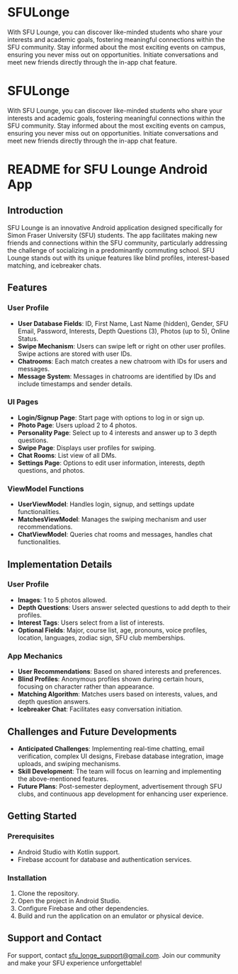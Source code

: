 # SFULonge
With SFU Lounge, you can discover like-minded students who share your interests and academic goals, fostering meaningful connections within the SFU community. Stay informed about the most exciting events on campus, ensuring you never miss out on opportunities. Initiate conversations and meet new friends directly through the in-app chat feature.   
# SFULonge
With SFU Lounge, you can discover like-minded students who share your interests and academic goals, fostering meaningful connections within the SFU community. Stay informed about the most exciting events on campus, ensuring you never miss out on opportunities. Initiate conversations and meet new friends directly through the in-app chat feature.   
# README for SFU Lounge Android App

## Introduction
SFU Lounge is an innovative Android application designed specifically for Simon Fraser University (SFU) students. The app facilitates making new friends and connections within the SFU community, particularly addressing the challenge of socializing in a predominantly commuting school. SFU Lounge stands out with its unique features like blind profiles, interest-based matching, and icebreaker chats.

## Features

### User Profile
- **User Database Fields**: ID, First Name, Last Name (hidden), Gender, SFU Email, Password, Interests, Depth Questions (3), Photos (up to 5), Online Status.
- **Swipe Mechanism**: Users can swipe left or right on other user profiles. Swipe actions are stored with user IDs.
- **Chatrooms**: Each match creates a new chatroom with IDs for users and messages.
- **Message System**: Messages in chatrooms are identified by IDs and include timestamps and sender details.

### UI Pages
- **Login/Signup Page**: Start page with options to log in or sign up.
- **Photo Page**: Users upload 2 to 4 photos.
- **Personality Page**: Select up to 4 interests and answer up to 3 depth questions.
- **Swipe Page**: Displays user profiles for swiping.
- **Chat Rooms**: List view of all DMs.
- **Settings Page**: Options to edit user information, interests, depth questions, and photos.

### ViewModel Functions
- **UserViewModel**: Handles login, signup, and settings update functionalities.
- **MatchesViewModel**: Manages the swiping mechanism and user recommendations.
- **ChatViewModel**: Queries chat rooms and messages, handles chat functionalities.

## Implementation Details

### User Profile
- **Images**: 1 to 5 photos allowed.
- **Depth Questions**: Users answer selected questions to add depth to their profiles.
- **Interest Tags**: Users select from a list of interests.
- **Optional Fields**: Major, course list, age, pronouns, voice profiles, location, languages, zodiac sign, SFU club memberships.

### App Mechanics
- **User Recommendations**: Based on shared interests and preferences.
- **Blind Profiles**: Anonymous profiles shown during certain hours, focusing on character rather than appearance.
- **Matching Algorithm**: Matches users based on interests, values, and depth question answers.
- **Icebreaker Chat**: Facilitates easy conversation initiation.

## Challenges and Future Developments
- **Anticipated Challenges**: Implementing real-time chatting, email verification, complex UI designs, Firebase database integration, image uploads, and swiping mechanisms.
- **Skill Development**: The team will focus on learning and implementing the above-mentioned features.
- **Future Plans**: Post-semester deployment, advertisement through SFU clubs, and continuous app development for enhancing user experience.

## Getting Started

### Prerequisites
- Android Studio with Kotlin support.
- Firebase account for database and authentication services.

### Installation
1. Clone the repository.
2. Open the project in Android Studio.
3. Configure Firebase and other dependencies.
4. Build and run the application on an emulator or physical device.

## Support and Contact
For support, contact sfu_longe_support@gmail.com. Join our community and make your SFU experience unforgettable!
